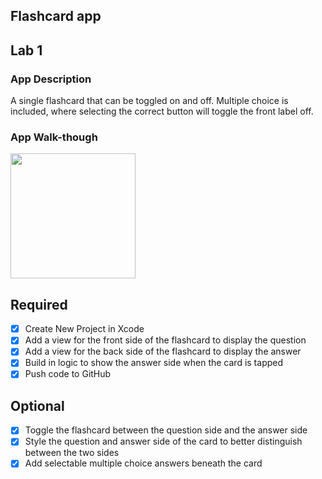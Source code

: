 ## Flashcard app 

## Lab 1

### App Description
A single flashcard that can be toggled on and off. Multiple choice is included, where selecting the correct button will toggle the front label off.

### App Walk-though

<img src="http://g.recordit.co/IcRgopBuBO.gif" width=200><br>


## Required
- [x] Create New Project in Xcode
- [x] Add a view for the front side of the flashcard to display the question
- [x] Add a view for the back side of the flashcard to display the answer
- [x] Build in logic to show the answer side when the card is tapped
- [x] Push code to GitHub
## Optional
- [x] Toggle the flashcard between the question side and the answer side
- [x] Style the question and answer side of the card to better distinguish between the two sides
- [x] Add selectable multiple choice answers beneath the card
